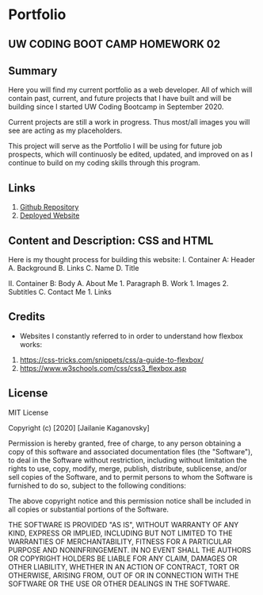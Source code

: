 # Portfolio

## UW CODING BOOT CAMP HOMEWORK 02

## Summary
Here you will find my current portfolio as a web developer. All of which will contain past, current, and future projects that I have built and will be building since I started UW Coding Bootcamp in September 2020.

Current projects are still a work in progress. Thus most/all images you will see are acting as my placeholders.

This project will serve as the Portfolio I will be using for future job prospects, which will continuosly be edited, updated, and improved on as I continue to build on my coding skills through this program.

## Links
1. [Github Repository](https://github.com/jkaganovsky/Portfolio)
1. [Deployed Website](https://jkaganovsky.github.io/Portfolio/)

## Content and Description: CSS and HTML
Here is my thought process for building this website:
I. Container A: Header
    A. Background
    B. Links
    C. Name
    D. Title

II. Container B: Body
    A. About Me
        1. Paragraph
    B. Work
        1. Images
        2. Subtitles
    C. Contact Me
        1. Links


<!-- Pending Screenshots -->

## Credits
* Websites I constantly referred to in order to understand how flexbox works:
1. https://css-tricks.com/snippets/css/a-guide-to-flexbox/
1. https://www.w3schools.com/css/css3_flexbox.asp

## License
MIT License

Copyright (c) [2020] [Jailanie Kaganovsky]

Permission is hereby granted, free of charge, to any person obtaining a copy
of this software and associated documentation files (the "Software"), to deal
in the Software without restriction, including without limitation the rights
to use, copy, modify, merge, publish, distribute, sublicense, and/or sell
copies of the Software, and to permit persons to whom the Software is
furnished to do so, subject to the following conditions:

The above copyright notice and this permission notice shall be included in all
copies or substantial portions of the Software.

THE SOFTWARE IS PROVIDED "AS IS", WITHOUT WARRANTY OF ANY KIND, EXPRESS OR
IMPLIED, INCLUDING BUT NOT LIMITED TO THE WARRANTIES OF MERCHANTABILITY,
FITNESS FOR A PARTICULAR PURPOSE AND NONINFRINGEMENT. IN NO EVENT SHALL THE
AUTHORS OR COPYRIGHT HOLDERS BE LIABLE FOR ANY CLAIM, DAMAGES OR OTHER
LIABILITY, WHETHER IN AN ACTION OF CONTRACT, TORT OR OTHERWISE, ARISING FROM,
OUT OF OR IN CONNECTION WITH THE SOFTWARE OR THE USE OR OTHER DEALINGS IN THE
SOFTWARE.

